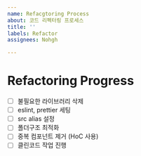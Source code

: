 ```yaml
---
name: Refacgtoring Process
about: 코드 리펙터링 프로세스
title: ''
labels: Refactor
assignees: Nohgh

---
```


# Refactoring Progress

- [ ]  불필요한 라이브러리 삭제
- [ ] eslint, prettier 세팅
- [ ] src alias 설정
- [ ] 폴더구조 최적화
- [ ] 중복 컴포넌트 제거 (HoC 사용)
- [ ] 클린코드 작업 진행
